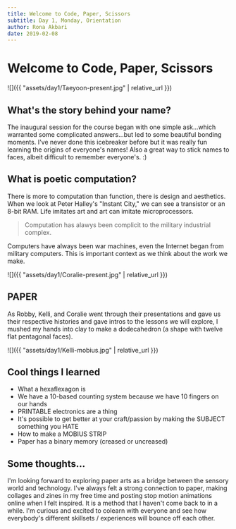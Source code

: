 ```yaml
---
title: Welcome to Code, Paper, Scissors
subtitle: Day 1, Monday, Orientation
author: Rona Akbari
date: 2019-02-08
---
```


# Welcome to Code, Paper, Scissors

![]({{ "assets/day1/Taeyoon-present.jpg" | relative_url }})

## What's the story behind your name?
The inaugural session for the course began with one simple ask...which warranted some complicated answers...but led to some beautiful bonding moments. I've never done this icebreaker before but it was really fun learning the origins of everyone's names! Also a great way to stick names to faces, albeit difficult to remember everyone's. :)

## What is poetic computation?
There is more to computation than function, there is design and aesthetics. When we look at Peter Halley's "Instant City," we can see a transistor or an 8-bit RAM. Life imitates art and art can imitate microprocessors.

>Computation has alawys been complicit to the military industrial complex.

Computers have always been war machines, even the Internet began from military computers. This is important context as we think about the work we make.

![]({{ "assets/day1/Coralie-present.jpg" | relative_url }})

## PAPER

As Robby, Kelli, and Coralie went through their presentations and gave us their respective histories and gave intros to the lessons we will explore, I mushed my hands into clay to make a dodecahedron (a shape with twelve flat pentagonal faces). 

![]({{ "assets/day1/Kelli-mobius.jpg" | relative_url }})

## Cool things I learned
- What a hexaflexagon is
- We have a 10-based counting system because we have 10 fingers on our hands
- PRINTABLE electronics are a thing
- It's possible to get better at your craft/passion by making the SUBJECT something you HATE
- How to make a MOBIUS STRIP
- Paper has a binary memory (creased or uncreased)

## Some thoughts...
I'm looking forward to exploring paper arts as a bridge between the sensory world and technology. I've always felt a strong connection to paper, making collages and zines in my free time and posting stop motion animations online when I felt inspired. It is a method that I haven't come back to in a while. I'm curious and excited to colearn with everyone and see how everybody's different skillsets / experiences will bounce off each other. 